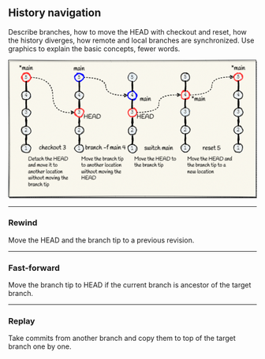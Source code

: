 ## History navigation

Describe branches, how to move the HEAD with checkout and reset, how the 
history diverges, how remote and local branches are synchronized. Use 
graphics to explain the basic concepts, fewer words.

![Branch navigation](../Assets/images/git-branch-navigation.png)

-------------------------------------------------------------------------------
### Rewind
Move the HEAD and the branch tip to a previous revision.

-------------------------------------------------------------------------------
### Fast-forward
Move the branch tip to HEAD if the current branch is ancestor of the target 
branch.

-------------------------------------------------------------------------------
### Replay
Take commits from another branch and copy them to top of the target branch one 
by one.